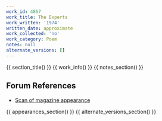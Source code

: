 ```yaml
---
work_id: 4867
work_title: The Experts
work_written: '1974'
written_date: approximate
work_collected: 'no'
work_category: Poem
notes: null
alternate_versions: []
---
```


{{ section_title() }}
{{ work_info() }}
{{ notes_section() }}
## Forum References
- [Scan of magazine appearance](https://bukowskiforum.com/threads/shore-review-12-13-1974.7147/)

{{ appearances_section() }}
{{ alternate_versions_section() }}